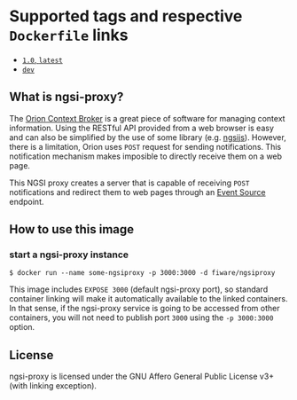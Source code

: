 # Supported tags and respective `Dockerfile` links #

- [`1.0`, `latest`](https://github.com/conwetlab/ngsi-proxy/blob/1.0.x/docker/Dockerfile)
- [`dev`](https://github.com/conwetlab/ngsi-proxy/blob/develop/docker/Dockerfile)


## What is ngsi-proxy?

The [Orion Context Broker](https://github.com/telefonicaid/fiware-orion) is a great piece of software for managing context information. Using the RESTful API provided from a web browser is easy and can also be simplified by the use of some library (e.g. [ngsijs](https://github.com/conwetlab/ngsijs)). However, there is a limitation, Orion uses `POST` request for sending notifications. This notification mechanism makes imposible to directly receive them on a web page.

This NGSI proxy creates a server that is capable of receiving `POST` notifications and redirect them to web pages through an [Event Source](https://developer.mozilla.org/docs/Web/API/EventSource) endpoint.


## How to use this image

### start a ngsi-proxy instance

    $ docker run --name some-ngsiproxy -p 3000:3000 -d fiware/ngsiproxy

This image includes `EXPOSE 3000` (default ngsi-proxy port), so standard container linking will make it automatically available to the linked containers. In that sense, if the ngsi-proxy service is going to be accessed from other containers, you will not need to publish port `3000` using the `-p 3000:3000` option.


## License

ngsi-proxy is licensed under the GNU Affero General Public License v3+ (with linking exception).
